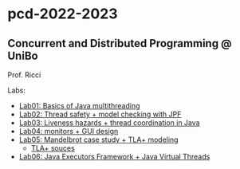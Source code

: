 # pcd-2022-2023

## Concurrent and Distributed Programming @ UniBo

Prof. Ricci

Labs:

- [Lab01: Basics of Java multithreading](./app/src/main/java/pcd/lab01/)
- [Lab02: Thread safety + model checking with JPF](./app/src/main/java/pcd/lab02/)
- [Lab03: Liveness hazards + thread coordination in Java](./app/src/main/java/pcd/lab03/)
- [Lab04: monitors + GUI design](./app/src/main/java/pcd/lab04/)
- [Lab05: Mandelbrot case study + TLA+ modeling](./app/src/main/java/pcd/lab05/)
  - [TLA+ souces](./tla+-specs/)
- [Lab06: Java Executors Framework + Java Virtual Threads](./app/src/main/java/pcd/lab06/)